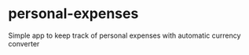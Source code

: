 # personal-expenses
Simple app to keep track of personal expenses with automatic currency converter
